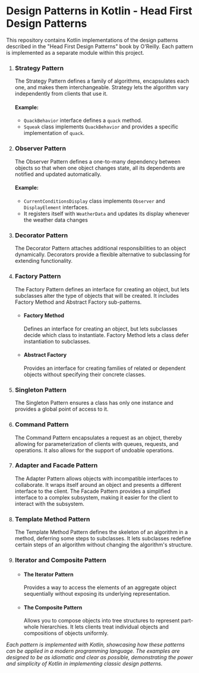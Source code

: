 # Design Patterns in Kotlin - Head First Design Patterns

This repository contains Kotlin implementations of the design patterns described in the "Head First Design Patterns" book by O'Reilly. Each pattern is implemented as a separate module within this project.

1. ### Strategy Pattern
   The Strategy Pattern defines a family of algorithms, encapsulates each one, and makes them interchangeable. Strategy lets the algorithm vary independently from clients that use it.

   #### Example:  
   - `QuackBehavior` interface defines a `quack` method.
   - `Squeak` class implements `QuackBehavior` and provides a specific implementation of `quack`.

2. ### Observer Pattern
   The Observer Pattern defines a one-to-many dependency between objects so that when one object changes state, all its dependents are notified and updated automatically.

   #### Example:  
   - `CurrentConditionsDisplay` class implements `Observer` and `DisplayElement` interfaces.
   - It registers itself with `WeatherData` and updates its display whenever the weather data changes
3. ### Decorator Pattern
   The Decorator Pattern attaches additional responsibilities to an object dynamically. Decorators provide a flexible alternative to subclassing for extending functionality.

4. ### Factory Pattern 
   The Factory Pattern defines an interface for creating an object, but lets subclasses alter the type of objects that will be created. It includes Factory Method and Abstract Factory sub-patterns.

    - #### Factory Method
      Defines an interface for creating an object, but lets subclasses decide which class to instantiate. Factory Method lets a class defer instantiation to subclasses.

    - #### Abstract Factory
      Provides an interface for creating families of related or dependent objects without specifying their concrete classes.

5. ### Singleton Pattern
   The Singleton Pattern ensures a class has only one instance and provides a global point of access to it.

6. ### Command Pattern
   The Command Pattern encapsulates a request as an object, thereby allowing for parameterization of clients with queues, requests, and operations. It also allows for the support of undoable operations.

7. ### Adapter and Facade Pattern
   The Adapter Pattern allows objects with incompatible interfaces to collaborate. It wraps itself around an object and presents a different interface to the client. The Facade Pattern provides a simplified interface to a complex subsystem, making it easier for the client to interact with the subsystem.

8. ### Template Method Pattern
   The Template Method Pattern defines the skeleton of an algorithm in a method, deferring some steps to subclasses. It lets subclasses redefine certain steps of an algorithm without changing the algorithm's structure.
9. ### Iterator and Composite Pattern
   - #### The Iterator Pattern
     Provides a way to access the elements of an aggregate object sequentially without exposing its underlying representation. 
   - #### The Composite Pattern 
     Allows you to compose objects into tree structures to represent part-whole hierarchies. It lets clients treat individual objects and compositions of objects uniformly.


<em>Each pattern is implemented with Kotlin, showcasing how these patterns can be applied in a modern programming language. The examples are designed to be as idiomatic and clear as possible, demonstrating the power and simplicity of Kotlin in implementing classic design patterns.</em>